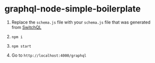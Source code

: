 # graphql-node-simple-boilerplate

1. Replace the `schema.js` file with your `schema.js` file that was generated from [SwitchQL](https://github.com/SwitchQL/SwitchQL)

2. `npm i` 
3. `npm start`
4. Go to `http://localhost:4000/graphql`
